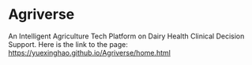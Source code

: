 # Agriverse
An Intelligent Agriculture Tech Platform on Dairy Health Clinical Decision Support. Here is the link to the page: https://yuexinghao.github.io/Agriverse/home.html
